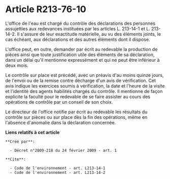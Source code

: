 # Article R213-76-10

L'office de l'eau est chargé du contrôle des déclarations des personnes assujetties aux redevances instituées par les
articles L. 213-14-1 et L. 213-14-2. Il s'assure de leur exactitude matérielle, au vu des éléments joints, le cas échéant,
aux déclarations et des autres éléments dont il dispose.

L'office peut, en outre, demander par écrit au redevable la production de pièces ainsi que toute justification utile des
éléments de sa déclaration, dans un délai qu'il mentionne expressément et qui ne peut être inférieur à deux mois.

Le contrôle sur place est précédé, avec un préavis d'au moins quinze jours, de l'envoi ou de la remise contre décharge d'un
avis de vérification. Cet avis indique les exercices soumis à vérification, la date et l'heure de la visite et l'identité des
agents habilités chargés du contrôle. Il mentionne de façon explicite la faculté pour le redevable de se faire assister au
cours des opérations de contrôle par un conseil de son choix.

Le directeur de l'office notifie par écrit au redevable les résultats du contrôle sur pièces ou sur place dès la fin des
opérations, même en l'absence d'anomalie dans la déclaration concernée.

**Liens relatifs à cet article**

	**Créé par**:

	  - Décret n°2009-218 du 24 février 2009 - art. 1

	**Cite**:

	  - Code de l'environnement - art. L213-14-1
	  - Code de l'environnement - art. L213-14-2
